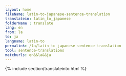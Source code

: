 ```yaml
---
layout: home
fileName: latin-to-japanese-sentence-translation
translatein: latin_to_japanese
folderName : translate
lang: en
from: la
to: ja
langname: latin-to
permalink: /la/latin-to-japanese-sentence-translation
tool: sentence-translations
matchurls: en&&la&&ja
---
```

{% include section/translateinto.html %}

